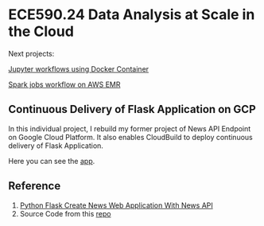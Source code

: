 # ECE590.24 Data Analysis at Scale in the Cloud

Next projects:

[Jupyter workflows using Docker Container](https://github.com/JiajunSong629/jupyter-workflows-using-docker-container)

[Spark jobs workflow on AWS EMR](https://github.com/JiajunSong629/AWS_EMR_Spark_Workflow)

## Continuous Delivery of Flask Application on GCP

In this individual project, I rebuild my former project of News API Endpoint on Google Cloud Platform.
It also enables CloudBuild to deploy continuous delivery of Flask Application.

Here you can see the [app](https://deploygcpjiajun.appspot.com).

## Reference

1. [Python Flask Create News Web Application With News API](https://www.youtube.com/watch?v=I5syfw5zgnc)
2. Source Code from this [repo](https://github.com/noahgift/gcp-hello-ml)
